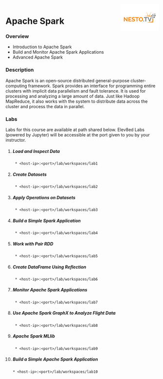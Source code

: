 <img align="right" src="./logo-small.png">


# Apache Spark

### Overview
- Introduction to Apache Spark
- Build and Monitor Apache Spark Applications
- Advanced Apache Spark

### Description
Apache Spark is an open-source distributed general-purpose cluster-computing framework. Spark provides an interface for programming entire clusters with implicit data parallelism and fault tolerance. It is used for processing and analyzing a large amount of data. Just like Hadoop MapReduce, it also works with the system to distribute data across the cluster and process the data in parallel.

### Labs

Labs for this course are available at path shared below. Elev8ed Labs (powered by Jupyter) will be accessible at the port given to you by your instructor. 

1. ##### Load and Inspect Data
		* <host-ip>:<port>/lab/workspaces/lab1
2. ##### Create Datasets
		* <host-ip>:<port>/lab/workspaces/lab2
3. ##### Apply Operations on Datasets
		* <host-ip>:<port>/lab/workspaces/lab3
4. ##### Build a Simple Spark Application
		* <host-ip>:<port>/lab/workspaces/lab4
5. ##### Work with Pair RDD
		* <host-ip>:<port>/lab/workspaces/lab5
6. ##### Create DataFrame Using Reflection
		* <host-ip>:<port>/lab/workspaces/lab6
7. ##### Monitor Apache Spark Applications
		* <host-ip>:<port>/lab/workspaces/lab7
8. ##### Use Apache Spark GraphX to Analyze Flight Data
		* <host-ip>:<port>/lab/workspaces/lab8
9. ##### Apache Spark MLlib
		* <host-ip>:<port>/lab/workspaces/lab9
10. ##### Build a Simple Apache Spark Application
		* <host-ip>:<port>/lab/workspaces/lab10
